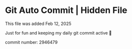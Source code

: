 # Git Auto Commit | Hidden File

This file was added Feb 12, 2025

Just for fun and keeping my daily git commit active 🤪

commit number: 2946479

